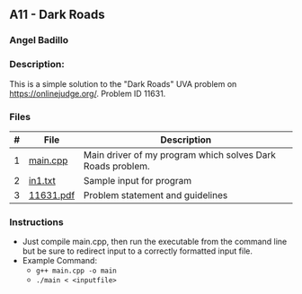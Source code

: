 ## A11 - Dark Roads
### Angel Badillo
### Description:

This is a simple solution to the "Dark Roads" UVA problem on https://onlinejudge.org/. Problem ID 11631.

### Files

| # | File                   | Description                                                |
|:-:|------------------------|------------------------------------------------------------|
| 1 | [main.cpp](main.cpp)   | Main driver of my program which solves Dark Roads problem. |
| 2 | [in1.txt](in1.txt)     | Sample input for program                                   |
| 3 | [11631.pdf](11631.pdf) | Problem statement and guidelines                           |

### Instructions

- Just compile main.cpp, then run the executable from the command line but be sure to redirect
input to a correctly formatted input file.
- Example Command:
    - `g++ main.cpp -o main`
    - `./main < <inputfile>`